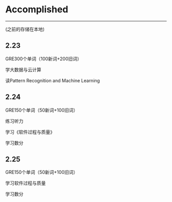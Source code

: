 # Accomplished
----------------
(之前的存储在本地)
## 2.23
GRE300个单词（100新词+200旧词）

学大数据与云计算

读Pattern Recognition and Machine Learning
## 2.24
GRE150个单词（50新词+100旧词）

练习听力

学习《软件过程与质量》

学习数分
## 2.25
GRE150个单词（50新词+100旧词）

学习软件过程与质量

学习数分
